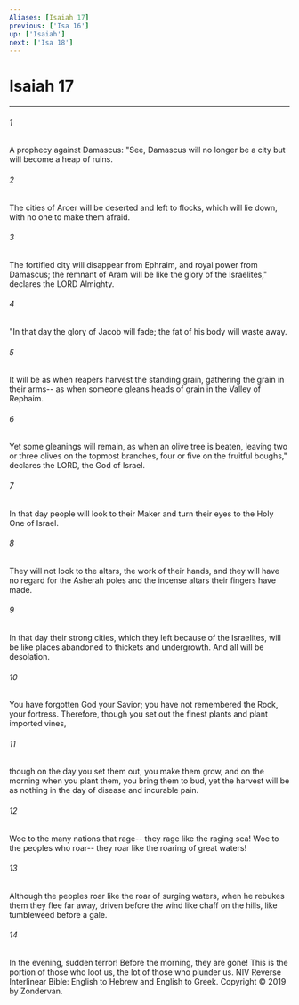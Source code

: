 ```yaml
---
Aliases: [Isaiah 17]
previous: ['Isa 16']
up: ['Isaiah']
next: ['Isa 18']
---
```

# Isaiah 17

***


###### 1 
A prophecy against Damascus: "See, Damascus will no longer be a city but will become a heap of ruins. 

###### 2 
The cities of Aroer will be deserted and left to flocks, which will lie down, with no one to make them afraid. 

###### 3 
The fortified city will disappear from Ephraim, and royal power from Damascus; the remnant of Aram will be like the glory of the Israelites," declares the LORD Almighty. 

###### 4 
"In that day the glory of Jacob will fade; the fat of his body will waste away. 

###### 5 
It will be as when reapers harvest the standing grain, gathering the grain in their arms-- as when someone gleans heads of grain in the Valley of Rephaim. 

###### 6 
Yet some gleanings will remain, as when an olive tree is beaten, leaving two or three olives on the topmost branches, four or five on the fruitful boughs," declares the LORD, the God of Israel. 

###### 7 
In that day people will look to their Maker and turn their eyes to the Holy One of Israel. 

###### 8 
They will not look to the altars, the work of their hands, and they will have no regard for the Asherah poles and the incense altars their fingers have made. 

###### 9 
In that day their strong cities, which they left because of the Israelites, will be like places abandoned to thickets and undergrowth. And all will be desolation. 

###### 10 
You have forgotten God your Savior; you have not remembered the Rock, your fortress. Therefore, though you set out the finest plants and plant imported vines, 

###### 11 
though on the day you set them out, you make them grow, and on the morning when you plant them, you bring them to bud, yet the harvest will be as nothing in the day of disease and incurable pain. 

###### 12 
Woe to the many nations that rage-- they rage like the raging sea! Woe to the peoples who roar-- they roar like the roaring of great waters! 

###### 13 
Although the peoples roar like the roar of surging waters, when he rebukes them they flee far away, driven before the wind like chaff on the hills, like tumbleweed before a gale. 

###### 14 
In the evening, sudden terror! Before the morning, they are gone! This is the portion of those who loot us, the lot of those who plunder us. NIV Reverse Interlinear Bible: English to Hebrew and English to Greek. Copyright © 2019 by Zondervan.
